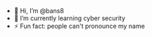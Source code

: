 - 👋 Hi, I’m @bans8
- 🌱 I’m currently learning cyber security
- ⚡ Fun fact: people can't pronounce my name


<!---
banss123/banss123 is a ✨ special ✨ repository because its `README.md` (this file) appears on your GitHub profile.
You can click the Preview link to take a look at your changes.
--->
